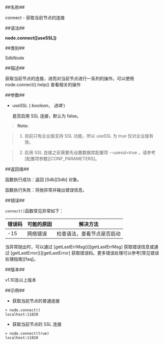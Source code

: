 ##名称##

connect - 获取当前节点的连接

##语法##

**node.connect([useSSL])**

##类别##

SdbNode

##描述##

获取当前节点的连接，进而对当前节点进行一系列的操作。可以使用 node.connect().help() 查看相关的操作

##参数##

* useSSL ( *boolean*， *选填* )

  是否启用 SSL 连接，默认为 false。

> **Note:**

> 1. 目前只有企业版支持 SSL 功能，所以 useSSL 为 true 仅对企业版有效。

> 2. 启用 SSL 连接之前需要先设置数据库配置项 --usessl=true ，请参考[配置项参数][CONF_PARAMETERS]。

##返回值##

函数执行成功：返回 [Sdb][Sdb] 对象。

函数执行失败：将抛异常并输出错误信息。

##错误##

`connect()`函数常见异常如下：

| 错误码 		| 可能的原因 	| 解决方法					|
| ------ 		| ------ 		| ------					|
| -15			| 网络错误      | 检查语法，查看节点是否启动|

当异常抛出时，可以通过 [getLastErrMsg()][getLastErrMsg] 获取错误信息或通过 [getLastError()][getLastError] 获取错误码。更多错误处理可以参考[常见错误处理指南][faq]。

##版本##

v1.10及以上版本

##示例##

* 获取当前节点的普通连接

```lang-javascript
> node.connect()
localhost:11820
```

* 获取当前节点的 SSL 连接

```lang-javascript
> node.connect(true)
localhost:11820
```

[^_^]:
     本文使用的所有引用及链接
[CONF_PARAMETERS]:manual/Distributed_Engine/Maintainance/Database_Configuration/configuration_parameters.md
[Sdb]:manual/Manual/Sequoiadb_Command/Sdb/Sdb.md
[getLastError]:manual/Manual/Sequoiadb_Command/Global/getLastError.md
[getLastErrMsg]:manual/Manual/Sequoiadb_Command/Global/getLastErrMsg.md
[faq]:manual/FAQ/faq_sdb.md